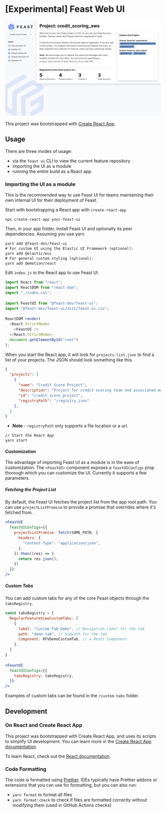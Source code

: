 # [Experimental] Feast Web UI

![Sample UI](https://github.com/feast-dev/feast/blob/master/ui/sample.png)

This project was bootstrapped with [Create React App](https://github.com/facebook/create-react-app).

## Usage

There are three modes of usage:
- via the `feast ui` CLI to view the current feature repository
- importing the UI as a module
- running the entire build as a React app.

### Importing the UI as a module

This is the recommended way to use Feast UI for teams maintaining their own internal UI for their deployment of Feast.

Start with bootstrapping a React app with `create-react-app`

```
npx create-react-app your-feast-ui
```

Then, in your app folder, install Feast UI and optionally its peer dependencies. Assuming you use yarn

```
yarn add @feast-dev/feast-ui
# For custom UI using the Elastic UI Framework (optional):
yarn add @elastic/eui
# For general custom styling (optional):
yarn add @emotion/react
```

Edit `index.js` in the React app to use Feast UI.

```js
import React from "react";
import ReactDOM from "react-dom";
import "./index.css";

import FeastUI from "@feast-dev/feast-ui";
import "@feast-dev/feast-ui/dist/feast-ui.css";

ReactDOM.render(
  <React.StrictMode>
    <FeastUI />
  </React.StrictMode>,
  document.getElementById("root")
);
```

When you start the React app, it will look for `projects-list.json` to find a list of your projects. The JSON should look something like this.

```json
{
  "projects": [
    {
      "name": "Credit Score Project",
      "description": "Project for credit scoring team and associated models.",
      "id": "credit_score_project",
      "registryPath": "/registry.json"
    },
  ]
}
```

* **Note** - `registryPath` only supports a file location or a url.

```
// Start the React App
yarn start
```

#### Customization

The advantage of importing Feast UI as a module is in the ease of customization. The `<FeastUI>` component exposes a `feastUIConfigs` prop thorough which you can customize the UI. Currently it supports a few parameters.

##### Fetching the Project List

By default, the Feast UI fetches the project list from the app root path. You can use `projectListPromise` to provide a promise that overrides where it's fetched from.

```jsx
<FeastUI
  feastUIConfigs={{
    projectListPromise: fetch(SOME_PATH, {
      headers: {
        "Content-Type": "application/json",
      },
    }).then((res) => {
      return res.json();
    })
  }}
/>
```

##### Custom Tabs

You can add custom tabs for any of the core Feast objects through the `tabsRegistry`.

```jsx
const tabsRegistry = {
  RegularFeatureViewCustomTabs: [
    {
      label: "Custom Tab Demo", // Navigation Label for the tab
      path: "demo-tab", // Subpath for the tab
      Component: RFVDemoCustomTab, // a React Component
    },
  ]
}

<FeastUI
  feastUIConfigs={{
    tabsRegistry: tabsRegistry,
  }}
/>
```

Examples of custom tabs can be found in the `/custom-tabs` folder.

## Development

### On React and Create React App

This project was bootstrapped with Create React App, and uses its scripts to simplify UI development. You can learn more in the [Create React App documentation](https://facebook.github.io/create-react-app/docs/getting-started).

To learn React, check out the [React documentation](https://reactjs.org/).

### Code Formatting

The code is formatted using [Prettier](https://prettier.io/). IDEs typically have Prettier addons or extensions that you can use for formatting, but you can also run:

- `yarn format` to format all files
- `yarn format:check` to check if files are formatted correctly without modifying them (used in GitHub Actions checks)
